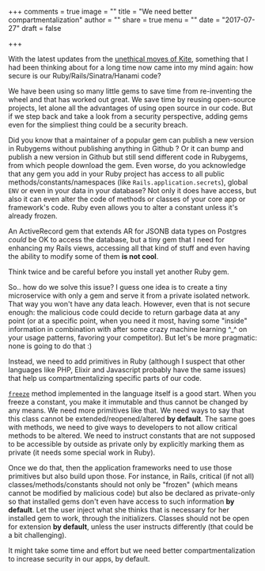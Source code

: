 +++
comments = true
image = ""
title = "We need better compartmentalization"
author = ""
share = true
menu = ""
date = "2017-07-27"
draft = false

+++

With the latest updates from the [unethical moves of Kite](https://theoutline.com/post/1953/how-a-vc-funded-company-is-undermining-the-open-source-community),
something that I had been thinking about for a long time now came into my mind again: how secure is our Ruby/Rails/Sinatra/Hanami code?

We have been using so many little gems to save time from re-inventing the wheel and that has worked out great.
We save time by reusing open-source projects, let alone all the advantages of using open source in our code.
But if we step back and take a look from a security perspective, adding gems even for the simpliest thing could be a security breach.

Did you know that a maintainer of a popular gem can publish a new version in Rubygems without publishing anything in Github ?
Or it can bump and publish a new version in Github but still send different code in Rubygems, from which people download the gem.
Even worse, do you acknowledge that any gem you add in your Ruby project has access to all public methods/constants/namespaces
(like `Rails.application.secrets`), global `ENV` or even in your data in your database?
Not only it does have access, but also it can even alter the code of methods or classes of your core app or framework's code.
Ruby even allows you to alter a constant unless it's already frozen.

An ActiveRecord gem that extends AR for JSONB data types on Postgres _could_ be OK to access the database, but a tiny gem
that I need for enhancing my Rails views, accessing all that kind of stuff and even having the ability to modify some of them **is not cool**.

Think twice and be careful before you install yet another Ruby gem.

So.. how do we solve this issue?
I guess one idea is to create a tiny microservice with only a gem and serve it from a private isolated network.
That way you won't have any data leach. However, even that is not secure enough:
the malicious code could decide to return garbage data at any point (or at a specific point, when you need it most, having some "inside" information in combination with after some
crazy machine learning ^_^ on your usage patterns, favoring your competitor).
But let's be more pragmatic: none is going to do that :)

Instead, we need to add primitives in Ruby (although I suspect that other languages like PHP, Elixir and Javascript probably have the same issues)
that help us compartmentalizing specific parts of our code.

[`freeze`](https://ruby-doc.org/core-2.4.1/Object.html#method-i-freeze) method implemented in the language itself is a good start.
When you freeze a constant, you make it immutable and thus cannot be changed by any means.
We need more primitives like that. We need ways to say that this class cannot be extended/reopened/altered **by default**.
The same goes with methods, we need to give ways to developers to not allow critical
methods to be altered.
We need to instruct constants that are not supposed to be accessible by outside as private only by explicitly marking them as private (it needs some special work in Ruby).

Once we do that, then the application frameworks need to use those primitives but also build upon those.
For instance, in Rails, critical (if not all) classes/methods/constants should not only be "frozen" (which means cannot be modified by malicious code)
but also be declared as private-only so that
installed gems don't even have access to such information **by default**.
Let the user inject what she thinks that is necessary for her installed gem to work, through the initializers.
Classes should not be open for extension **by default**, unless the user instructs differently (that could be a bit challenging).

It might take some time and effort but we need better compartmentalization to increase security in our apps, by default.
